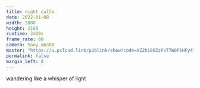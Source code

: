 ```yaml
---
title: night calls
date: 2022-01-08
width: 2880
height: 2160
runtime: 3m10s
frame_rate: 60
camera: Sony a6300
master: "https://u.pcloud.link/publink/show?code=XZ2hi80ZzFsT7WQP1HFy4TPDxD6Qe7kFGCtk"
permalink: false
margin_left: 0
---
```

wandering like a whisper of light
